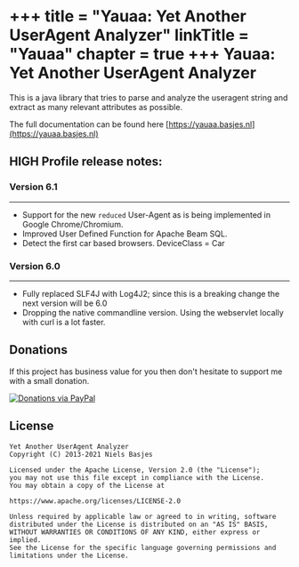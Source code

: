 +++
title = "Yauaa: Yet Another UserAgent Analyzer"
linkTitle = "Yauaa"
chapter = true
+++
Yauaa: Yet Another UserAgent Analyzer
====

This is a java library that tries to parse and analyze the useragent string and extract as many relevant attributes as possible.

The full documentation can be found here [https://yauaa.basjes.nl](https://yauaa.basjes.nl)

## HIGH Profile release notes:
### Version 6.1
---
- Support for the new `reduced` User-Agent as is being implemented in Google Chrome/Chromium.
- Improved User Defined Function for Apache Beam SQL.
- Detect the first car based browsers. DeviceClass = Car

### Version 6.0
---
- Fully replaced SLF4J with Log4J2; since this is a breaking change the next version will be 6.0
- Dropping the native commandline version. Using the webservlet locally with curl is a lot faster.

## Donations
If this project has business value for you then don't hesitate to support me with a small donation.

[![Donations via PayPal](https://img.shields.io/badge/Donations-via%20Paypal-blue.svg)](https://www.paypal.me/nielsbasjes)

## License

    Yet Another UserAgent Analyzer
    Copyright (C) 2013-2021 Niels Basjes

    Licensed under the Apache License, Version 2.0 (the "License");
    you may not use this file except in compliance with the License.
    You may obtain a copy of the License at

    https://www.apache.org/licenses/LICENSE-2.0

    Unless required by applicable law or agreed to in writing, software
    distributed under the License is distributed on an "AS IS" BASIS,
    WITHOUT WARRANTIES OR CONDITIONS OF ANY KIND, either express or implied.
    See the License for the specific language governing permissions and
    limitations under the License.
